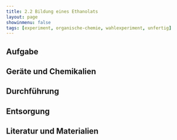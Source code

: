 ```yaml
---
title: 2.2 Bildung eines Ethanolats
layout: page
showinmenu: false
tags: [experiment, organische-chemie, wahlexperiment, unfertig]
---
```


## Aufgabe

## Geräte und Chemikalien

## Durchführung

## Entsorgung

## Literatur und Materialien
